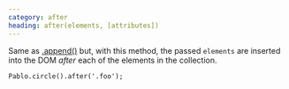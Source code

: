 ```yaml
---
category: after
heading: after(elements, [attributes])
---
```


Same as [.append()](/api/append) but, with this method, the passed `elements` are inserted into the DOM *after* each of the elements in the collection.

    Pablo.circle().after('.foo');